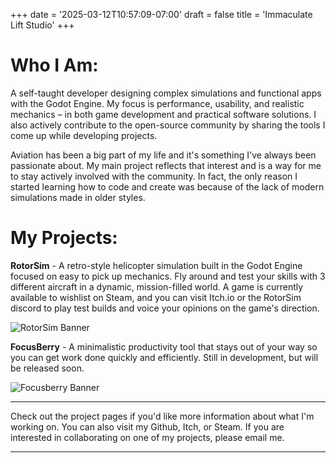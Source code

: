 +++
date = '2025-03-12T10:57:09-07:00'
draft = false
title = 'Immaculate Lift Studio'
+++

# Who I Am:
A self-taught developer designing complex simulations and functional apps with the Godot Engine. My focus is performance, usability, and realistic mechanics –
in both game development and practical software solutions. I also actively contribute to the open-source community by sharing the tools I come up while developing projects.

Aviation has been a big part of my life and it's something I've always been passionate about. My main project reflects that interest and is a way for me to stay actively involved with the community. In fact, the only reason I started learning how to code and create was because of the lack of modern simulations made in older styles.


# My Projects: 
**RotorSim** - A retro-style helicopter simulation built in the Godot Engine focused on easy to pick up mechanics. Fly around and test your skills with 3 different aircraft in a dynamic, mission-filled world. A game is currently available to wishlist on Steam, and you can visit Itch.io or the RotorSim discord to play test builds and voice your opinions on the game's direction.

![RotorSim Banner](rotorsim-banner.png)

**FocusBerry** - A minimalistic productivity tool that stays out of your way so you can get work done quickly and efficiently. Still in development, but will be released soon.

![Focusberry Banner](focusberry-banner.png)
________________________________________
Check out the project pages if you'd like more information about what I'm working on. You can also visit my Github, Itch, or Steam. If you are interested in collaborating on one of my projects, please email me.
________________________________________
